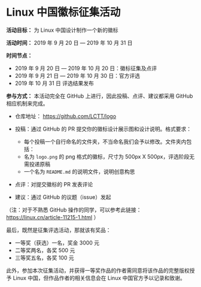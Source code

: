 Linux 中国徽标征集活动
======

**活动目标：** 为 Linux 中国设计制作一个新的徽标

**活动时间：** 2019 年 9 月 20 日 — 2019 年 10 月 31 日

**时间节点：**

- 2019 年 9 月 20 日 — 2019 年 10 月 20 日：徽标征集及点评
- 2019 年 9 月 21 日 — 2019 年 10 月 30 日：官方评选
- 2019 年 10 月 31 日 评选结果发布

**参与方式：** 本活动完全在 GitHub 上进行，因此投稿、点评、建议都采用 GitHub 相应机制来完成。

- 仓库地址： https://github.com/LCTT/logo

- 投稿：通过 GitHub 的 PR 提交你的徽标设计展示图和设计说明。格式要求：
  - 每个投稿一个自行命名的文件夹，不当命名我们会予以修改。文件夹内包括：
  - 名为 `logo.png` 的 png 格式的徽标，尺寸为 500px X 500px，评选阶段无需投递原稿
  - 一个名为 `README.md` 的说明文件，说明创意构思
- 点评：对提交徽标的 PR 发表评论
- 建议：通过 GitHub 的议题（issue）发起

（注：对于不熟悉 GitHub 操作的同学，可以参考此链接： https://linux.cn/article-11215-1.html ）

最后，既然是征集评选活动，那就该有奖品：

- 一等奖（获选）一名，奖金 3000 元
- 二等奖两名，各奖 500 元
- 三等奖五名，各奖 100 元

此外，参加本次征集活动，并获得一等奖作品的作者需同意将该作品的完整版权授予 Linux 中国，但作品作者的相关信息会在 Linux 中国官方予以记录和致谢。

